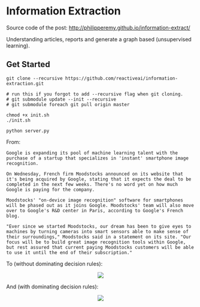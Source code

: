 # Information Extraction

Source code of the post: http://philipperemy.github.io/information-extract/

Understanding articles, reports and generate a graph based (unsupervised learning).

## Get Started

```
git clone --recursive https://github.com/reactiveai/information-extraction.git

# run this if you forgot to add --recursive flag when git cloning.
# git submodule update --init --recursive
# git submodule foreach git pull origin master

chmod +x init.sh
./init.sh

python server.py
```

From:

```
Google is expanding its pool of machine learning talent with the purchase of a startup that specializes in 'instant' smartphone image recognition.

On Wednesday, French firm Moodstocks announced on its website that it's being acquired by Google, stating that it expects the deal to be completed in the next few weeks. There's no word yet on how much Google is paying for the company.

Moodstocks' "on-device image recognition" software for smartphones will be phased out as it joins Google. Moodstocks' team will also move over to Google's R&D center in Paris, according to Google's French blog. 

"Ever since we started Moodstocks, our dream has been to give eyes to machines by turning cameras into smart sensors able to make sense of their surroundings," Moodstocks said in a statement on its site. "Our focus will be to build great image recognition tools within Google, but rest assured that current paying Moodstocks customers will be able to use it until the end of their subscription."
```

To (without dominating decision rules):

<p align="center">
  <img src="http://philipperemy.github.io/information-extract/hello2.png">
</p>

And (with dominating decision rules):

<p align="center">
  <img src="http://philipperemy.github.io/information-extract/hello.png">
</p>



